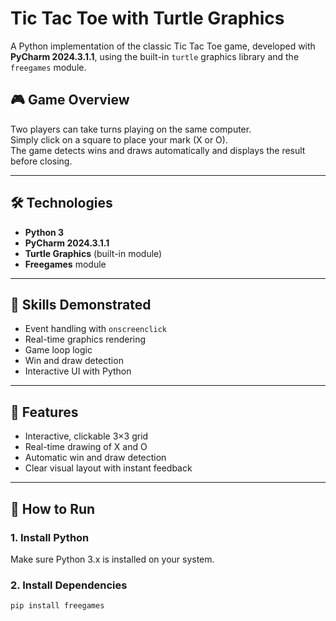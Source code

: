 # Tic Tac Toe with Turtle Graphics

A Python implementation of the classic Tic Tac Toe game, developed with **PyCharm 2024.3.1.1**, using the built-in `turtle` graphics library and the `freegames` module.

## 🎮 Game Overview
Two players can take turns playing on the same computer.  
Simply click on a square to place your mark (X or O).  
The game detects wins and draws automatically and displays the result before closing.

---

## 🛠 Technologies
- **Python 3**
- **PyCharm 2024.3.1.1**	
- **Turtle Graphics** (built-in module)
- **Freegames** module

---

## 🧠 Skills Demonstrated
- Event handling with `onscreenclick`
- Real-time graphics rendering
- Game loop logic
- Win and draw detection
- Interactive UI with Python

---

## 📌 Features
- Interactive, clickable 3×3 grid
- Real-time drawing of X and O
- Automatic win and draw detection
- Clear visual layout with instant feedback

---

## 🚀 How to Run

### 1. Install Python
Make sure Python 3.x is installed on your system.

### 2. Install Dependencies
```bash
pip install freegames
